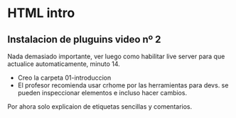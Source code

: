 # HTML intro

## Instalacion de pluguins video nº 2

Nada demasiado importante, ver luego como habilitar live server para que actualice automaticamente, minuto 14.

* Creo la carpeta 01-introduccion
* El profesor recomienda usar crhome por las herramientas para devs. se pueden inspeccionar elementos e incluso hacer cambios.

Por ahora solo explicaion de etiquetas sencillas y comentarios.
